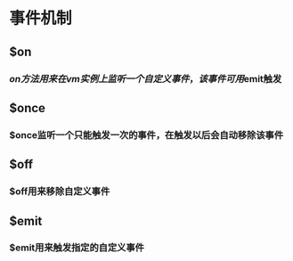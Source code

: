 # 事件机制
## $on
### $on方法用来在vm实例上监听一个自定义事件，该事件可用$emit触发
## $once
### $once监听一个只能触发一次的事件，在触发以后会自动移除该事件
## $off
### $off用来移除自定义事件
## $emit
### $emit用来触发指定的自定义事件
